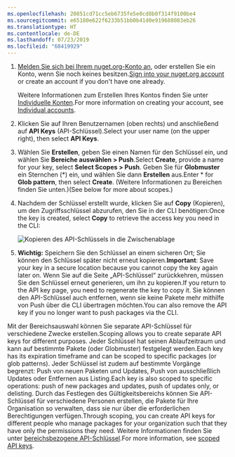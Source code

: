 ```yaml
---
ms.openlocfilehash: 20851cd71cc5eb6735fe5e0cd8b0f314f9100be4
ms.sourcegitcommit: e65180e622f6233b51bb0b41d0e919688083eb26
ms.translationtype: HT
ms.contentlocale: de-DE
ms.lasthandoff: 07/23/2019
ms.locfileid: "68419929"
---
```

1. <span data-ttu-id="f71cf-101">[Melden Sie sich bei Ihrem nuget.org-Konto an](https://www.nuget.org/users/account/LogOn?returnUrl=%2F), oder erstellen Sie ein Konto, wenn Sie noch keines besitzen.</span><span class="sxs-lookup"><span data-stu-id="f71cf-101">[Sign into your nuget.org account](https://www.nuget.org/users/account/LogOn?returnUrl=%2F) or create an account if you don't have one already.</span></span>

   <span data-ttu-id="f71cf-102">Weitere Informationen zum Erstellen Ihres Kontos finden Sie unter [Individuelle Konten](../../nuget-org/individual-accounts.md).</span><span class="sxs-lookup"><span data-stu-id="f71cf-102">For more information on creating your account, see [Individual accounts](../../nuget-org/individual-accounts.md).</span></span>

1. <span data-ttu-id="f71cf-103">Klicken Sie auf Ihren Benutzernamen (oben rechts) und anschließend auf **API Keys** (API-Schlüssel).</span><span class="sxs-lookup"><span data-stu-id="f71cf-103">Select your user name (on the upper right), then select **API Keys**.</span></span>

1. <span data-ttu-id="f71cf-104">Wählen Sie **Erstellen**, geben Sie einen Namen für den Schlüssel ein, und wählen Sie **Bereiche auswählen > Push**.</span><span class="sxs-lookup"><span data-stu-id="f71cf-104">Select **Create**, provide a name for your key, select **Select Scopes > Push**.</span></span> <span data-ttu-id="f71cf-105">Geben Sie für **Globmuster** ein Sternchen (\*) ein, und wählen Sie dann **Erstellen** aus.</span><span class="sxs-lookup"><span data-stu-id="f71cf-105">Enter \* for **Glob pattern**, then select **Create**.</span></span> <span data-ttu-id="f71cf-106">(Weitere Informationen zu Bereichen finden Sie unten.)</span><span class="sxs-lookup"><span data-stu-id="f71cf-106">(See below for more about scopes.)</span></span>

1. <span data-ttu-id="f71cf-107">Nachdem der Schlüssel erstellt wurde, klicken Sie auf **Copy** (Kopieren), um den Zugriffsschlüssel abzurufen, den Sie in der CLI benötigen:</span><span class="sxs-lookup"><span data-stu-id="f71cf-107">Once the key is created, select **Copy** to retrieve the access key you need in the CLI:</span></span>

    ![Kopieren des API-Schlüssels in die Zwischenablage](../media/QS_Create-02-APIKey.png)

1. <span data-ttu-id="f71cf-109">**Wichtig:** Speichern Sie den Schlüssel an einem sicheren Ort; Sie können den Schlüssel später nicht erneut kopieren.</span><span class="sxs-lookup"><span data-stu-id="f71cf-109">**Important**: Save your key in a secure location because you cannot copy the key again later on.</span></span> <span data-ttu-id="f71cf-110">Wenn Sie auf die Seite „API-Schlüssel“ zurückkehren, müssen Sie den Schlüssel erneut generieren, um ihn zu kopieren.</span><span class="sxs-lookup"><span data-stu-id="f71cf-110">If you return to the API key page, you need to regenerate the key to copy it.</span></span> <span data-ttu-id="f71cf-111">Sie können den API-Schlüssel auch entfernen, wenn sie keine Pakete mehr mithilfe von Push über die CLI übertragen möchten.</span><span class="sxs-lookup"><span data-stu-id="f71cf-111">You can also remove the API key if you no longer want to push packages via the CLI.</span></span>

<span data-ttu-id="f71cf-112">Mit der Bereichsauswahl können Sie separate API-Schlüssel für verschiedene Zwecke erstellen.</span><span class="sxs-lookup"><span data-stu-id="f71cf-112">Scoping allows you to create separate API keys for different purposes.</span></span> <span data-ttu-id="f71cf-113">Jeder Schlüssel hat seinen Ablaufzeitraum und kann auf bestimmte Pakete (oder Globmuster) festgelegt werden.</span><span class="sxs-lookup"><span data-stu-id="f71cf-113">Each key has its expiration timeframe and can be scoped to specific packages (or glob patterns).</span></span> <span data-ttu-id="f71cf-114">Jeder Schlüssel ist zudem auf bestimmte Vorgänge begrenzt: Push von neuen Paketen und Updates, Push von ausschließlich Updates oder Entfernen aus Listing.</span><span class="sxs-lookup"><span data-stu-id="f71cf-114">Each key is also scoped to specific operations: push of new packages and updates, push of updates only, or delisting.</span></span> <span data-ttu-id="f71cf-115">Durch das Festlegen des Gültigkeitsbereichs können Sie API-Schlüssel für verschiedene Personen erstellen, die Pakete für Ihre Organisation so verwalten, dass sie nur über die erforderlichen Berechtigungen verfügen.</span><span class="sxs-lookup"><span data-stu-id="f71cf-115">Through scoping, you can create API keys for different people who manage packages for your organization such that they have only the permissions they need.</span></span> <span data-ttu-id="f71cf-116">Weitere Informationen finden Sie unter [bereichsbezogene API-Schlüssel](../../nuget-org/scoped-api-keys.md).</span><span class="sxs-lookup"><span data-stu-id="f71cf-116">For more information, see [scoped API keys](../../nuget-org/scoped-api-keys.md).</span></span>